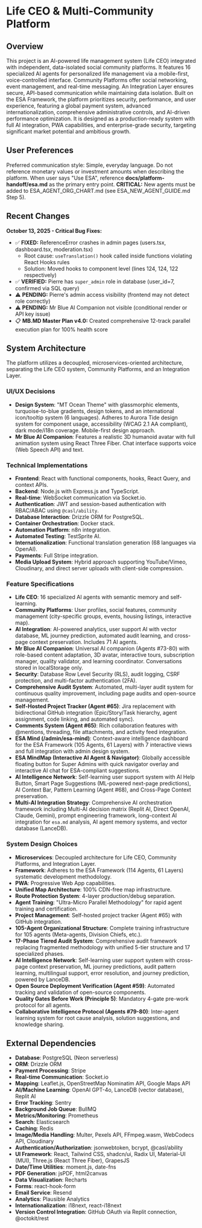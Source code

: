 # Life CEO & Multi-Community Platform

## Overview
This project is an AI-powered life management system (Life CEO) integrated with independent, data-isolated social community platforms. It features 16 specialized AI agents for personalized life management via a mobile-first, voice-controlled interface. Community Platforms offer social networking, event management, and real-time messaging. An Integration Layer ensures secure, API-based communication while maintaining data isolation. Built on the ESA Framework, the platform prioritizes security, performance, and user experience, featuring a global payment system, advanced internationalization, comprehensive administrative controls, and AI-driven performance optimization. It is designed as a production-ready system with full AI integration, PWA capabilities, and enterprise-grade security, targeting significant market potential and ambitious growth.

## User Preferences
Preferred communication style: Simple, everyday language.
Do not reference monetary values or investment amounts when describing the platform.
When user says "Use ESA", reference **docs/platform-handoff/esa.md** as the primary entry point.
**CRITICAL:** New agents must be added to ESA_AGENT_ORG_CHART.md (see ESA_NEW_AGENT_GUIDE.md Step 5).

## Recent Changes
**October 13, 2025 - Critical Bug Fixes:**
- ✅ **FIXED:** ReferenceError crashes in admin pages (users.tsx, dashboard.tsx, moderation.tsx)
  - Root cause: `useTranslation()` hook called inside functions violating React Hooks rules
  - Solution: Moved hooks to component level (lines 124, 124, 122 respectively)
- ✅ **VERIFIED:** Pierre has `super_admin` role in database (user_id=7, confirmed via SQL query)
- ⚠️ **PENDING:** Pierre's admin access visibility (frontend may not detect role correctly)
- ⚠️ **PENDING:** Mr Blue AI Companion not visible (conditional render or API key issue)
- 📋 **MB.MD Master Plan v4.0:** Created comprehensive 12-track parallel execution plan for 100% health score

## System Architecture
The platform utilizes a decoupled, microservices-oriented architecture, separating the Life CEO system, Community Platforms, and an Integration Layer.

### UI/UX Decisions
- **Design System**: "MT Ocean Theme" with glassmorphic elements, turquoise-to-blue gradients, design tokens, and an international icon/tooltip system (6 languages). Adheres to Aurora Tide design system for component usage, accessibility (WCAG 2.1 AA compliant), dark mode/i18n coverage. Mobile-first design approach.
- **Mr Blue AI Companion**: Features a realistic 3D humanoid avatar with full animation system using React Three Fiber. Chat interface supports voice (Web Speech API) and text.

### Technical Implementations
- **Frontend**: React with functional components, hooks, React Query, and context APIs.
- **Backend**: Node.js with Express.js and TypeScript.
- **Real-time**: WebSocket communication via Socket.io.
- **Authentication**: JWT and session-based authentication with RBAC/ABAC using `@casl/ability`.
- **Database Interaction**: Drizzle ORM for PostgreSQL.
- **Container Orchestration**: Docker stack.
- **Automation Platform**: n8n integration.
- **Automated Testing**: TestSprite AI.
- **Internationalization**: Functional translation generation (68 languages via OpenAI).
- **Payments**: Full Stripe integration.
- **Media Upload System**: Hybrid approach supporting YouTube/Vimeo, Cloudinary, and direct server uploads with client-side compression.

### Feature Specifications
- **Life CEO**: 16 specialized AI agents with semantic memory and self-learning.
- **Community Platforms**: User profiles, social features, community management (city-specific groups, events, housing listings, interactive map).
- **AI Integration**: AI-powered analytics, user support AI with vector database, ML journey prediction, automated audit learning, and cross-page context preservation. Includes 71 AI agents.
- **Mr Blue AI Companion**: Universal AI companion (Agents #73-80) with role-based content adaptation, 3D avatar, interactive tours, subscription manager, quality validator, and learning coordinator. Conversations stored in localStorage only.
- **Security**: Database Row Level Security (RLS), audit logging, CSRF protection, and multi-factor authentication (2FA).
- **Comprehensive Audit System**: Automated, multi-layer audit system for continuous quality improvement, including page audits and open-source management.
- **Self-Hosted Project Tracker (Agent #65)**: Jira replacement with bidirectional GitHub integration (Epic/Story/Task hierarchy, agent assignment, code linking, and automated sync).
- **Comments System (Agent #65)**: Rich collaboration features with @mentions, threading, file attachments, and activity feed integration.
- **ESA Mind (/admin/esa-mind)**: Context-aware intelligence dashboard for the ESA Framework (105 Agents, 61 Layers) with 7 interactive views and full integration with admin design system.
- **ESA MindMap (Interactive AI Agent & Navigator)**: Globally accessible floating button for Super Admins with quick navigator overlay and interactive AI chat for ESA-compliant suggestions.
- **AI Intelligence Network**: Self-learning user support system with AI Help Button, Smart Page Suggestions (ML-powered next-page predictions), AI Context Bar, Pattern Learning (Agent #68), and Cross-Page Context preservation.
- **Multi-AI Integration Strategy**: Comprehensive AI orchestration framework including Multi-AI decision matrix (Replit AI, Direct OpenAI, Claude, Gemini), prompt engineering framework, long-context AI integration for `esa.md` analysis, AI agent memory systems, and vector database (LanceDB).

### System Design Choices
- **Microservices**: Decoupled architecture for Life CEO, Community Platforms, and Integration Layer.
- **Framework**: Adheres to the ESA Framework (114 Agents, 61 Layers) systematic development methodology.
- **PWA**: Progressive Web App capabilities.
- **Unified Map Architecture**: 100% CDN-free map infrastructure.
- **Route Protection System**: 4-layer production/debug separation.
- **Agent Training**: "Ultra-Micro Parallel Methodology" for rapid agent training and certification.
- **Project Management**: Self-hosted project tracker (Agent #65) with GitHub integration.
- **105-Agent Organizational Structure**: Complete training infrastructure for 105 agents (Meta-agents, Division Chiefs, etc.).
- **17-Phase Tiered Audit System**: Comprehensive audit framework replacing fragmented methodology with unified 5-tier structure and 17 specialized phases.
- **AI Intelligence Network**: Self-learning user support system with cross-page context preservation, ML journey predictions, audit pattern learning, multilingual support, error resolution, and journey prediction, powered by LanceDB.
- **Open Source Deployment Verification (Agent #59)**: Automated tracking and validation of open-source components.
- **Quality Gates Before Work (Principle 5)**: Mandatory 4-gate pre-work protocol for all agents.
- **Collaborative Intelligence Protocol (Agents #79-80)**: Inter-agent learning system for root cause analysis, solution suggestions, and knowledge sharing.

## External Dependencies
- **Database**: PostgreSQL (Neon serverless)
- **ORM**: Drizzle ORM
- **Payment Processing**: Stripe
- **Real-time Communication**: Socket.io
- **Mapping**: Leaflet.js, OpenStreetMap Nominatim API, Google Maps API
- **AI/Machine Learning**: OpenAI GPT-4o, LanceDB (vector database), Replit AI
- **Error Tracking**: Sentry
- **Background Job Queue**: BullMQ
- **Metrics/Monitoring**: Prometheus
- **Search**: Elasticsearch
- **Caching**: Redis
- **Image/Media Handling**: Multer, Pexels API, FFmpeg.wasm, WebCodecs API, Cloudinary
- **Authentication/Authorization**: jsonwebtoken, bcrypt, @casl/ability
- **UI Framework**: React, Tailwind CSS, shadcn/ui, Radix UI, Material-UI (MUI), Three.js (React Three Fiber), GrapesJS
- **Date/Time Utilities**: moment.js, date-fns
- **PDF Generation**: jsPDF, html2canvas
- **Data Visualization**: Recharts
- **Forms**: react-hook-form
- **Email Service**: Resend
- **Analytics**: Plausible Analytics
- **Internationalization**: i18next, react-i18next
- **Version Control Integration**: GitHub OAuth via Replit connection, @octokit/rest